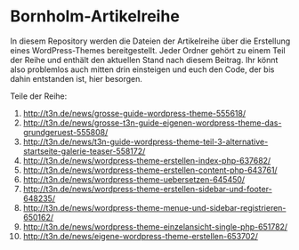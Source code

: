 # Bornholm-Artikelreihe

In diesem Repository werden die Dateien der Artikelreihe über die Erstellung eines WordPress-Themes bereitgestellt. Jeder Ordner gehört zu einem Teil der Reihe und enthält den aktuellen Stand nach diesem Beitrag. Ihr könnt also problemlos auch mitten drin einsteigen und euch den Code, der bis dahin entstanden ist, hier besorgen.

Teile der Reihe:

1. http://t3n.de/news/grosse-guide-wordpress-theme-555618/
2. http://t3n.de/news/grosse-t3n-guide-eigenen-wordpress-theme-das-grundgeruest-555808/
3. http://t3n.de/news/t3n-guide-wordpress-theme-teil-3-alternative-startseite-galerie-teaser-558172/
4. http://t3n.de/news/wordpress-theme-erstellen-index-php-637682/
5. http://t3n.de/news/wordpress-theme-erstellen-content-php-643761/
6. http://t3n.de/news/wordpress-theme-uebersetzen-645450/
7. http://t3n.de/news/wordpress-theme-erstellen-sidebar-und-footer-648235/
8. http://t3n.de/news/wordpress-theme-menue-und-sidebar-registrieren-650162/
9. http://t3n.de/news/wordpress-theme-einzelansicht-single-php-651782/
10. http://t3n.de/news/eigene-wordpress-theme-erstellen-653702/
